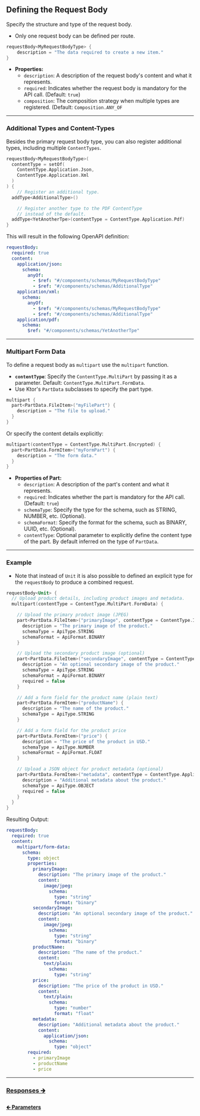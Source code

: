 ## Defining the Request Body

Specify the structure and type of the request body.

- Only one request body can be defined per route.

```kotlin
requestBody<MyRequestBodyType> {
    description = "The data required to create a new item."
}
```

- **Properties:**
    - `description`: A description of the request body's content and what it represents.
  - `required`: Indicates whether the request body is mandatory for the API call. (Default: `true`)
  - `composition`: The composition strategy when multiple types are registered. (Default: `Composition.ANY_OF`

---

### Additional Types and Content-Types

Besides the primary request body type, you can also register additional types, including multiple `ContentTypes`.

```kotlin
requestBody<MyRequestBodyType>(
  contentType = setOf(
    ContentType.Application.Json,
    ContentType.Application.Xml
  )
) {
    // Register an additional type.
  addType<AdditionalType>()

    // Register another type to the PDF ContentType
    // instead of the default.
  addType<YetAnotherTpe>(contentType = ContentType.Application.Pdf)
}
```

This will result in the following OpenAPI definition:

```yaml
requestBody:
  required: true
  content:
    application/json:
      schema:
        anyOf:
          - $ref: "#/components/schemas/MyRequestBodyType"
          - $ref: "#/components/schemas/AdditionalType"
    application/xml:
      schema:
        anyOf:
          - $ref: "#/components/schemas/MyRequestBodyType"
          - $ref: "#/components/schemas/AdditionalType"
    application/pdf:
      schema:
        $ref: "#/components/schemas/YetAnotherTpe"
```

---

### Multipart Form Data

To define a request body as `multipart` use the `multipart` function.

- **`contentType`**: Specify the `ContentType.MultiPart` by passing it as a parameter. Default: `ContentType.MultiPart.FormData`.
- Use Ktor's `PartData` subclasses to specify the part type.

```kotlin
multipart {
  part<PartData.FileItem>("myFilePart") {
    description = "The file to upload."
  }
}
```

Or specify the content details explicitly:

```kotlin
multipart(contentType = ContentType.MultiPart.Encrypted) {
  part<PartData.FormItem>("myFormPart") {
    description = "The form data."
  }
}
```

- **Properties of Part:**
  - `description`: A description of the part's content and what it represents.
  - `required`: Indicates whether the part is mandatory for the API call. (Default: `true`)
  - `schemaType`: Specify the type for the schema, such as STRING, NUMBER, etc. (Optional).
  - `schemaFormat`: Specify the format for the schema, such as BINARY, UUID, etc. (Optional).
  - `contentType`: Optional parameter to explicitly define the content type of the part. By default inferred on the type of `PartData`.

---

### Example

- Note that instead of `Unit` it is also possible to defined an explicit type for the `requestBody` to produce a combined request.

```kotlin
requestBody<Unit> {
  // Upload product details, including product images and metadata.
  multipart(contentType = ContentType.MultiPart.FormData) {

    // Upload the primary product image (JPEG)
    part<PartData.FileItem>("primaryImage", contentType = ContentType.Image.JPEG) {
      description = "The primary image of the product."
      schemaType = ApiType.STRING
      schemaFormat = ApiFormat.BINARY
    }

    // Upload the secondary product image (optional)
    part<PartData.FileItem>("secondaryImage", contentType = ContentType.Image.JPEG) {
      description = "An optional secondary image of the product."
      schemaType = ApiType.STRING
      schemaFormat = ApiFormat.BINARY
      required = false
    }

    // Add a form field for the product name (plain text)
    part<PartData.FormItem>("productName") {
      description = "The name of the product."
      schemaType = ApiType.STRING
    }

    // Add a form field for the product price
    part<PartData.FormItem>("price") {
      description = "The price of the product in USD."
      schemaType = ApiType.NUMBER
      schemaFormat = ApiFormat.FLOAT
    }

    // Upload a JSON object for product metadata (optional)
    part<PartData.FormItem>("metadata", contentType = ContentType.Application.Json) {
      description = "Additional metadata about the product."
      schemaType = ApiType.OBJECT
      required = false
    }
  }
}
```

Resulting Output:

```yaml
requestBody:
  required: true
  content:
    multipart/form-data:
      schema:
        type: object
        properties:
          primaryImage:
            description: "The primary image of the product."
            content:
              image/jpeg:
                schema:
                  type: "string"
                  format: "binary"
          secondaryImage:
            description: "An optional secondary image of the product."
            content:
              image/jpeg:
                schema:
                  type: "string"
                  format: "binary"
          productName:
            description: "The name of the product."
            content:
              text/plain:
                schema:
                  type: "string"
          price:
            description: "The price of the product in USD."
            content:
              text/plain:
                schema:
                  type: "number"
                  format: "float"
          metadata:
            description: "Additional metadata about the product."
            content:
              application/json:
                schema:
                  type: "object"
        required:
          - primaryImage
          - productName
          - price
```

---

### [Responses 🡲](02.5.api-usage-responses.md)

#### [🡰 Parameters](02.3.api-usage-parameters.md)
